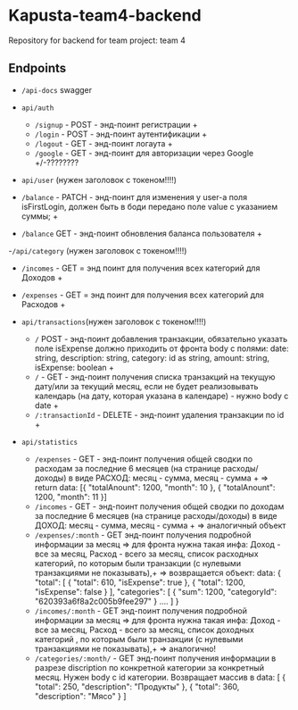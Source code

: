 # Kapusta-team4-backend

Repository for backend for team project: team 4

## Endpoints

- `/api-docs` swagger

- `api/auth`

  - `/signup` - POST - энд-поинт регистрации +
  - `/login` - POST - энд-поинт аутентификации +
  - `/logout` - GET - энд-поинт логаута +
  - `/google` - GET - энд-поинт для авторизации через Google +/-????????

- `api/user` (нужен заголовок с токеном!!!!)

- `/balance` - PATCH - энд-поинт для изменения у user-а поля isFirstLogin,
  должен быть в боди передано поле value с указанием суммы; +
- `/balance` GET - энд-поинт обновления баланса пользователя +

-`/api/category` (нужен заголовок с токеном!!!!)

- `/incomes` - GET = энд поинт для получения всех категорий для Доходов +
- `/expenses` - GET = энд поинт для получения всех категорий для Расходов +

- `api/transactions`(нужен заголовок с токеном!!!!)

  - `/` POST - энд-поинт добавления транзакции, обязательно указать поле
    isExpense должно приходить от фронта body с полями: date: string,
    description: string, category: id as string, amount: string, isExpense:
    boolean +
  - `/` - GET - энд-поинт получения списка транзакций на текущую дату/или за
    текущий месяц, если не будет реализовывать календарь (на дату, которая
    указана в календаре) - нужно body c date +
  - `/:transactionId` - DELETE - энд-поинт удаления транзакции по id +

- `api/statistics`
  - `/expenses` - GET - энд-поинт получения общей сводки по расходам за
    последние 6 месяцев (на странице расходы/доходы) в виде РАСХОД: месяц -
    сумма, месяц - сумма + => return data: [{ "totalAnount": 1200, "month": 10
    }, { "totalAnount": 1200, "month": 11 }]
  - `/incomes` - GET - энд-поинт получения общей сводки по доходам за последние
    6 месяцев (на странице расходы/доходы) в виде ДОХОД: месяц - сумма, месяц -
    сумма + => аналогичный объект
  - `/expenses/:month` - GET энд-поинт получения подробной информации за месяц
    => для фронта нужна такая инфа: Доход - все за месяц, Расход - всего за
    месяц, список расходных категорий, по которым были транзакции (с нулевыми
    транзакциями не показывать),+ => возвращается объект: data: { "total": [ {
    "total": 610, "isExpense": true }, { "total": 1200, "isExpense": false } ],
    "categories": [ { "sum": 1200, "categoryId": "620393a6f8a2c005b9fee297" }
    .... ] }
  - `/incomes/:month` - GET энд-поинт получения подробной информации за месяц =>
    для фронта нужна такая инфа: Доход - все за месяц, Расход - всего за месяц,
    список доходных категорий , по которым были транзакции (с нулевыми
    транзакциями не показывать),+ => аналогично!
  - `/categories/:month/` - GET энд-поинт получения информации в разрезе
    discription по конкретной категории за конкретный месяц. Нужен body c id
    категории. Возвращает массив в data: [ { "total": 250, "description":
    "Продукты" }, { "total": 360, "description": "Мясо" } ]
